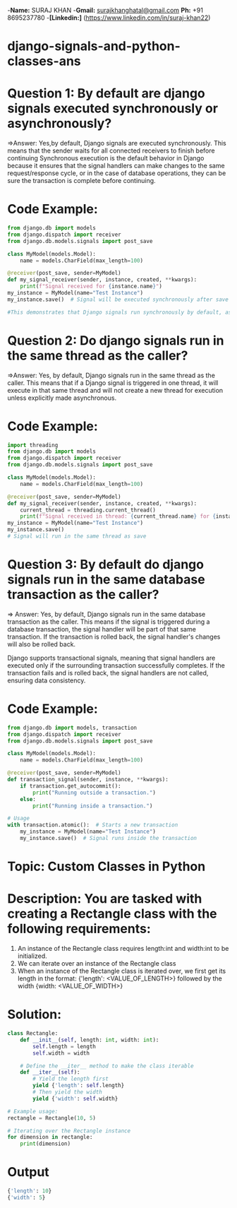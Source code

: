 -**Name:** SURAJ KHAN
-**Gmail:** surajkhanghatal@gmail.com
**Ph:** +91 8695237780
-**[Linkedin:]** (https://www.linkedin.com/in/suraj-khan22)

# django-signals-and-python-classes-ans

# Question 1: By default are django signals executed synchronously or asynchronously?

=>Answer: Yes,by default, Django signals are executed synchronously. This means that the sender waits for all connected receivers to finish before continuing
Synchronous execution is the default behavior in Django because it ensures that the signal handlers can make changes to the same request/response cycle, or in the case of database operations, they can be sure the transaction is complete before continuing.

# Code Example:
```python
from django.db import models
from django.dispatch import receiver
from django.db.models.signals import post_save

class MyModel(models.Model):
    name = models.CharField(max_length=100)

@receiver(post_save, sender=MyModel)
def my_signal_receiver(sender, instance, created, **kwargs):
    print(f"Signal received for {instance.name}")
my_instance = MyModel(name="Test Instance")
my_instance.save()  # Signal will be executed synchronously after save

#This demonstrates that Django signals run synchronously by default, as the save() method waits for the signal to complete.
```

# Question 2: Do django signals run in the same thread as the caller?
=>Answer:
Yes, by default, Django signals run in the same thread as the caller. This means that if a Django signal is triggered in one thread, it will execute in that same thread and will not create a new thread for execution unless explicitly made asynchronous.

# Code Example:
```python
import threading
from django.db import models
from django.dispatch import receiver
from django.db.models.signals import post_save

class MyModel(models.Model):
    name = models.CharField(max_length=100)

@receiver(post_save, sender=MyModel)
def my_signal_receiver(sender, instance, created, **kwargs):
    current_thread = threading.current_thread()
    print(f"Signal received in thread: {current_thread.name} for {instance.name}")
my_instance = MyModel(name="Test Instance")
my_instance.save()  
# Signal will run in the same thread as save
```

# Question 3: By default do django signals run in the same database transaction as the caller?
=> Answer:
Yes, by default, Django signals run in the same database transaction as the caller. This means if the signal is triggered during a database transaction, the signal handler will be part of that same transaction. If the transaction is rolled back, the signal handler's changes will also be rolled back.

Django supports transactional signals, meaning that signal handlers are executed only if the surrounding transaction successfully completes. If the transaction fails and is rolled back, the signal handlers are not called, ensuring data consistency.
# Code Example:

```python
from django.db import models, transaction
from django.dispatch import receiver
from django.db.models.signals import post_save

class MyModel(models.Model):
    name = models.CharField(max_length=100)

@receiver(post_save, sender=MyModel)
def transaction_signal(sender, instance, **kwargs):
    if transaction.get_autocommit():
        print("Running outside a transaction.")
    else:
        print("Running inside a transaction.")

# Usage
with transaction.atomic():  # Starts a new transaction
    my_instance = MyModel(name="Test Instance")
    my_instance.save()  # Signal runs inside the transaction
```
# Topic: Custom Classes in Python

# Description: You are tasked with creating a Rectangle class with the following requirements:

1. An instance of the Rectangle class requires length:int and width:int to be initialized.
2. We can iterate over an instance of the Rectangle class 
3. When an instance of the Rectangle class is iterated over, we first get its length in the format: {'length': <VALUE_OF_LENGTH>} followed by the width {width: <VALUE_OF_WIDTH>}

# Solution:

```python
class Rectangle:
    def __init__(self, length: int, width: int):
        self.length = length
        self.width = width

    # Define the __iter__ method to make the class iterable
    def __iter__(self):
        # Yield the length first
        yield {'length': self.length}
        # Then yield the width
        yield {'width': self.width}

# Example usage:
rectangle = Rectangle(10, 5)

# Iterating over the Rectangle instance
for dimension in rectangle:
    print(dimension)
```
# Output
```python
{'length': 10}
{'width': 5}
```







